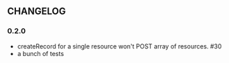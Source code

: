## CHANGELOG

### 0.2.0

* createRecord for a single resource won't POST array of resources. #30
* a bunch of tests
